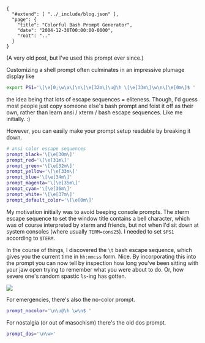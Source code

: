 
    {
      "#extend": [ "../_include/blog.json" ],
      "page": {
        "title": "Colorful Bash Prompt Generator",
        "date": "2004-12-30T00:00:00-0000",
        "root": ".."
      }
    }

(A very old post, but I've used this prompt ever since.)

Customizing a shell prompt often culminates in an impressive plumage display like

```bash
export PS1='\[\e]0;\w\a\]\n\[\e[32m\]\u@\h \[\e[33m\]\w\n\[\e[0m\]$ '
```

the idea being that lots of escape sequences = eliteness. Though, I'd guess most people just copy someone else's bash prompt and foist it off as their own, rather than learn ansi / xterm / bash escape sequences. Like me initially. :)

However, you can easily make your prompt setup readable by breaking it down.

```bash
# ansi color escape sequences
prompt_black='\[\e[30m\]'
prompt_red='\[\e[31m\]'
prompt_green='\[\e[32m\]'
prompt_yellow='\[\e[33m\]'
prompt_blue='\[\e[34m\]'
prompt_magenta='\[\e[35m\]'
prompt_cyan='\[\e[36m\]'
prompt_white='\[\e[37m\]'
prompt_default_color='\[\e[0m\]'
```

My motivation initially was to avoid beeping console prompts. The xterm escape sequence to set the window title contains a bell character, which was of course interpreted by xterm and friends, but not when I'd sit down at system consoles (where usually `TERM=cons25`). I needed to set `$PS1` according to `$TERM`.

In the course of things, I discovered the `\t` bash escape sequence, which gives you the current time in `hh:mm:ss` form. Nice. By incorporating this into the prompt you can now tell by inspection how long you've been sitting with your jaw open trying to remember what you were about to do. Or, how severe one's random spastic `ls`-ing has gotten.

<div class="image">
<a href="../images/blog/bash-prompt-with-time.png">
<img src="../images/blog/bash-prompt-with-time-small.png" />
</a>
</div>

For emergencies, there's also the no-color prompt.

```bash
prompt_nocolor='\n\u@\h \w\n$ '
```

For nostalgia (or out of masochism) there's the old dos prompt.

```bash
prompt_dos='\n\w>'
```

